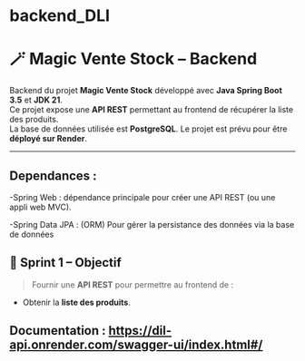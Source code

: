 # backend_DLI
# 🪄 Magic Vente Stock – Backend

Backend du projet **Magic Vente Stock** développé avec **Java Spring Boot 3.5** et **JDK 21**.  
Ce projet expose une **API REST** permettant au frontend de récupérer la liste des produits.  
La base de données utilisée est **PostgreSQL**. Le projet est prévu pour être **déployé sur Render**.

---

## Dependances : 
  -Spring Web : dépendance principale pour créer une API REST (ou une appli web MVC).
  
  -Spring Data JPA : (ORM) Pour gérer la persistance des données via la base de données

## 🚀 Sprint 1 – Objectif

> Fournir une **API REST** pour permettre au frontend de :
- Obtenir la **liste des produits**.

## Documentation : https://dil-api.onrender.com/swagger-ui/index.html#/
